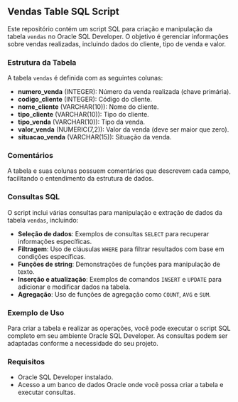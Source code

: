 ## Vendas Table SQL Script

Este repositório contém um script SQL para criação e manipulação da tabela `vendas` no Oracle SQL Developer. O objetivo é gerenciar informações sobre vendas realizadas, incluindo dados do cliente, tipo de venda e valor.

### Estrutura da Tabela

A tabela `vendas` é definida com as seguintes colunas:

- **numero_venda** (INTEGER): Número da venda realizada (chave primária).
- **codigo_cliente** (INTEGER): Código do cliente.
- **nome_cliente** (VARCHAR(10)): Nome do cliente.
- **tipo_cliente** (VARCHAR(10)): Tipo do cliente.
- **tipo_venda** (VARCHAR(10)): Tipo da venda.
- **valor_venda** (NUMERIC(7,2)): Valor da venda (deve ser maior que zero).
- **situacao_venda** (VARCHAR(15)): Situação da venda.

### Comentários

A tabela e suas colunas possuem comentários que descrevem cada campo, facilitando o entendimento da estrutura de dados.

### Consultas SQL

O script inclui várias consultas para manipulação e extração de dados da tabela `vendas`, incluindo:

- **Seleção de dados**: Exemplos de consultas `SELECT` para recuperar informações específicas.
- **Filtragem**: Uso de cláusulas `WHERE` para filtrar resultados com base em condições específicas.
- **Funções de string**: Demonstrações de funções para manipulação de texto.
- **Inserção e atualização**: Exemplos de comandos `INSERT` e `UPDATE` para adicionar e modificar dados na tabela.
- **Agregação**: Uso de funções de agregação como `COUNT`, `AVG` e `SUM`.

### Exemplo de Uso

Para criar a tabela e realizar as operações, você pode executar o script SQL completo em seu ambiente Oracle SQL Developer. As consultas podem ser adaptadas conforme a necessidade do seu projeto.

### Requisitos

- Oracle SQL Developer instalado.
- Acesso a um banco de dados Oracle onde você possa criar a tabela e executar consultas.
